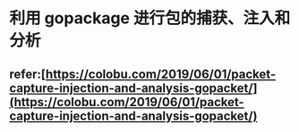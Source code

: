# 利用 gopackage 进行包的捕获、注入和分析
## refer:[https://colobu.com/2019/06/01/packet-capture-injection-and-analysis-gopacket/](https://colobu.com/2019/06/01/packet-capture-injection-and-analysis-gopacket/)